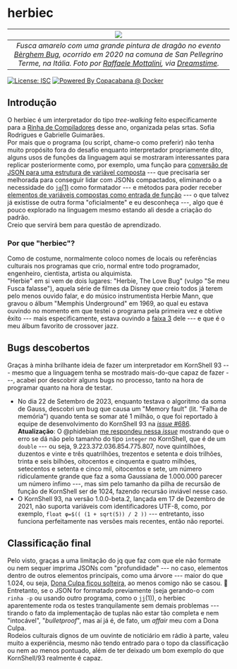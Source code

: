 # herbiec

|[![](https://github.com/takusuman/herbiec/assets/47103338/9a476483-7395-4c96-ac1a-eb19d5f5f98e)](https://www.dreamstime.com/ragon-beetle-sanpellegrino-terme-yellow-volkswagen-beetle-cabriolet-big-dragon-painted-parked-sanpellegrino-image245116237)|
|:--:|
| *Fusca amarelo com uma grande pintura de dragão no evento [Bèrghem Bug](https://www.facebook.com/berghem.bug), ocorrido em 2020 na comuna de San Pellegrino Terme, na Itália. Foto por [Raffaele Mottalini](http://www.mastroraf.it), via [Dreamstime](https://www.dreamstime.com/ragon-beetle-sanpellegrino-terme-yellow-volkswagen-beetle-cabriolet-big-dragon-painted-parked-sanpellegrino-image245116237).* |

[![License: ISC](https://img.shields.io/badge/License-ISC-blue.svg)](https://opensource.org/licenses/ISC)
[![Powered By Copacabana @ Docker](http://copacabana.pindorama.dob.jp/assets/styles/img/COPACABANA/badges/256.102x46/COPACABANA_x64-256.102x46.PNG)](https://hub.docker.com/r/takusuman/copadocker)

## Introdução

O herbiec é um interpretador do tipo *tree-walking* feito especificamente para a
[Rinha de Compiladores](https://github.com/aripiprazole/rinha-de-compiler/)
desse ano, organizada pelas srtas. Sofia Rodrigues e Gabrielle Guimarães.  
Por mais que o programa (ou script, chame-o como preferir) não tenha muito
propósito fora do desafio enquanto interpretador propriamente dito, alguns usos de
funções da linguagem aqui se mostraram interessantes para replicar posteriormente como,
por exemplo, uma função para [conversão de JSON para uma estrutura de variável
composta](https://github.com/takusuman/herbiec/blob/master/herbiec.ksh#L375-L408) ---
que precisaria ser melhorada para conseguir lidar com JSONs compactados,
eliminando o a necessidade do [``jq``(1)](https://jqlang.github.io/jq/) como
formatador --- e métodos para poder receber [elementos de variáveis compostas como
entrada de função](https://github.com/takusuman/herbiec/blob/master/herbiec.ksh#L314-L336) ---
o que talvez já existisse de outra forma "oficialmente" e eu desconheça ---,
algo que é pouco explorado na linguagem mesmo estando ali desde a criação do padrão.   
Creio que servirá bem para questão de aprendizado.

### Por que "herbiec"?

Como de costume, normalmente coloco nomes de locais ou referências culturais nos
programas que crio, normal entre todo programador, engenheiro, cientista, artista
ou alquimista.  
"Herbie" em si vem de dois lugares: "Herbie, The Love Bug" (vulgo "Se meu Fusca
falasse"), aquela série de filmes da Disney que creio todos já terem pelo menos
ouvido falar, e do músico instrumentista Herbie Mann, que gravou o álbum
"Memphis Underground" em 1969, ao qual eu estava ouvindo no momento em que testei
o programa pela primeira vez e obtive êxito --- mais especificamente, estava
ouvindo a [faixa 3](https://youtu.be/1hRi_H9KDUc?si=N2gRJUvop6AbJcAv) dele --- e
que é o meu álbum favorito de crossover jazz.


## Bugs descobertos

Graças à minha brilhante ideia de fazer um interpretador em KornShell 93 ---
mesmo que a linguagem tenha se mostrado mais-do-que capaz de fazer ---, acabei
por descobrir alguns bugs no processo, tanto na hora de programar quanto na hora
de testar.

- No dia 22 de Setembro de 2023, enquanto testava o algoritmo da soma de Gauss,
  descobri um bug que causa um "Memory fault" (lit. "Falha de memória") quando
  tenta se somar até 1 milhão, o que foi reportado à equipe de desenvolvimento
  do KornShell 93 na [*issue* #686](https://github.com/ksh93/ksh/issues/686).  
  **Atualização**: O @phidebian
  [me respondeu nessa *issue*](https://github.com/ksh93/ksh/issues/686#issuecomment-1738426726)
  mostrando que o erro se dá não pelo tamanho do tipo ``integer`` no KornShell, que
  é de um ``double`` --- ou seja, 9.223.372.036.854.775.807, nove quintilhões, duzentos
  e vinte e três quatrilhões, trezentos e setenta e dois trilhões, trinta e seis bilhões,
  oitocentos e cinquenta e quatro milhões, setecentos e setenta e cinco mil, oitocentos
  e sete, um número ridiculamente grande que faz a soma Gaussiana de 1.000.000 parecer um
  número ínfimo ---, mas sim pelo tamanho da pilha de recursão de
  função de KornShell ser de 1024, fazendo recursão inviável nesse caso.
- O KornShell 93, na versão 1.0.0-beta.2, lançada em 17 de Dezembro de 2021, não
  suporta variáveis com identificadores UTF-8, como, por exemplo,
  ``float φ=$(( (1 + sqrt(5)) / 2 ))`` --- entretanto, isso funciona perfeitamente
  nas versões mais recentes, então não reportei.

## Classificação final

Pelo visto, graças a uma limitação do jq que faz com que ele não formate ou nem
sequer imprima JSONs com "profundidade" --- no caso, elementos dentro de outros
elementos principais, como uma árvore --- maior do que 1.024, ou seja, [Dona Culpa
ficou solteira](https://youtu.be/niPvi8kj9L4?si=jiiy5FdRA69gFl1l&t=972), ao menos
comigo não se casou. 🤣  
Entretanto, se o JSON for formatado previamente (seja gerando-o com ``rinha -p``
ou usando outro programa, como o [``jj``](https://github.com/tidwall/jj)(1)), o
herbiec aparentemente roda os testes tranquilamente sem demais problemas ---
tirando o fato da implementação de tuplas não estar tão completa e nem
"intocável", "*bulletproof*", mas aí já é, de fato, um *affair* meu com a Dona Culpa.  
Rodeios culturais dignos de um ouvinte de noticiário em rádio à parte, valeu muito a
experiência, mesmo não tendo entrado para o topo da classificação ou nem ao menos
pontuado, além de ter deixado um bom exemplo do que KornShell/93 realmente é capaz.
